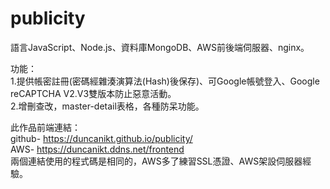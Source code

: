 # publicity  

語言JavaScript、Node.js、資料庫MongoDB、AWS前後端伺服器、nginx。  

功能：  
1.提供帳密註冊(密碼經雜湊演算法(Hash)後保存)、可Google帳號登入、Google reCAPTCHA V2.V3雙版本防止惡意活動。  
2.增刪查改，master-detail表格，各種防呆功能。

此作品前端連結：  
github- https://duncanikt.github.io/publicity/  
AWS- https://duncanikt.ddns.net/frontend  
兩個連結使用的程式碼是相同的，AWS多了練習SSL憑證、AWS架設伺服器經驗。
